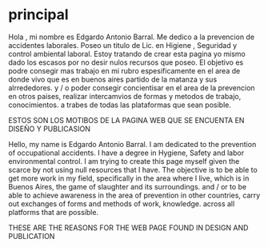 # principal
Hola , mi nombre es Edgardo Antonio Barral.
Me dedico a la prevencion de accidentes laborales.
Poseo un titulo de Lic. en Higiene , Seguridad y control ambiental laboral.
Estoy tratando de crear esta pagina yo mismo dado los escasos por no desir nulos recursos que poseo.
El objetivo es podre consegir mas trabajo en mi rubro espesificamente en el area de donde vivo que es en buenos aires partido de la matanza y sus alrrededores.
y / o poder consegir concientisar en el area de la prevencion en otros paises, realizar intercamvios de formas y metodos de trabajo, conocimientos.
a trabes de todas las plataformas que sean posible.

ESTOS SON LOS MOTIBOS DE LA PAGINA WEB QUE SE ENCUENTA EN DISEÑO Y PUBLICASION

Hello, my name is Edgardo Antonio Barral.
I am dedicated to the prevention of occupational accidents.
I have a degree in Hygiene, Safety and labor environmental control.
I am trying to create this page myself given the scarce by not using null resources that I have.
The objective is to be able to get more work in my field, specifically in the area where I live, which is in Buenos Aires, the game of slaughter and its surroundings.
and / or to be able to achieve awareness in the area of prevention in other countries, carry out exchanges of forms and methods of work, knowledge.
across all platforms that are possible.

THESE ARE THE REASONS FOR THE WEB PAGE FOUND IN DESIGN AND PUBLICATION
